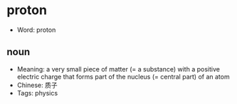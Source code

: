 # proton

- Word: proton

## noun

- Meaning: a very small piece of matter (= a substance) with a positive electric charge that forms part of the nucleus (= central part) of an atom
- Chinese: 质子
- Tags: physics


